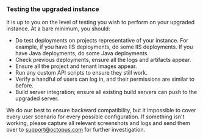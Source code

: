 ### Testing the upgraded instance

It is up to you on the level of testing you wish to perform on your upgraded instance.  At a bare minimum, you should:

- Do test deployments on projects representative of your instance.  For example, if you have IIS deployments, do some IIS deployments.  If you have Java deployments, do some Java deployments.
- Check previous deployments, ensure all the logs and artifacts appear.
- Ensure all the project and tenant images appear.
- Run any custom API scripts to ensure they still work.
- Verify a handful of users can log in, and their permissions are similar to before.
- Build server integration; ensure all existing build servers can push to the upgraded server.

We do our best to ensure backward compatibility, but it impossible to cover every user scenario for every possible configuration.  If something isn't working, please capture all relevant screenshots and logs and send them over to support@octopus.com for further investigation.